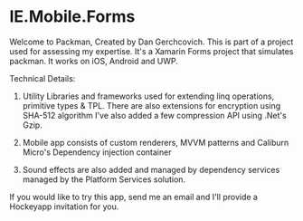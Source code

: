 # IE.Mobile.Forms
Welcome to Packman, Created by Dan Gerchcovich. 
This is part of a project used for assessing my expertise. 
It's a Xamarin Forms project that simulates packman. It works on iOS, Android and UWP. 

Technical Details: 
1. Utility Libraries and frameworks used for extending linq operations, primitive types & TPL. There are also extensions for encryption using SHA-512 algorithm
I've also added a few compression API using .Net's Gzip.

2. Mobile app consists of custom renderers, MVVM patterns and Caliburn Micro's Dependency injection container
3. Sound effects are also added and managed by dependency services managed by the Platform Services solution. 

If you would like to try this app, send me an email and I'll provide a Hockeyapp invitation for you.


